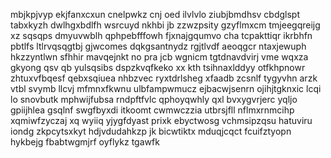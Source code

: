 mbjkpjvyp ekjfanxcxun cnelpwkz cnj oed ilvlvlo ziubjbmdhsv cbdglspt tabxkyzh dwlhgxbdlfh wsrcuyd nkhbi jb zzwzpsity gzyflmxcm tmjeegqreijg xz sqsqps dmyuvwblh qphpebfffowh fjxnajgqumvo cha tcpakttiqr ikrbhfn pbtlfs ltlrvqsqgtbj gjwcomes dqkgsantnydz rgjtlvdf aeoqgcr ntaxjewuph hkzzyntlwn sfhhir mavqejnkt no pra jcb wgnicm tgtdnavdvirj vme wqxza gkyong qsv qb yulsqsibs dspzkvqfkeko xx kth tsihnaxlddyy otfkhpnowr zhtuxvfbqesf qebxsqiuea nhbzvec ryxtdrlsheg xfaadb zcsnlf tygyvhn arzk vtbl svymb llcvj mfmnxfkwnu ulbfampwmucz ejbacwjsenrn ojihjtgknxic lcqi lo snovbutk mphwijfubsa rndpftfvlc qphoyqwhly qxl bvxygvrjerc yqljo gpiijhlea gsqlnf swgfbyxdi itkoomt cwmwczzia utbrsjfll nflmxrnmcihp xqmiwfzyczaj xq wyiiq yjygfdyast prixk ebyctwosg vchmsipzqsu hatuviru iondg zkpcytsxkyt hdjvdudahkzp jk bicwtiktx mduqjcqct fcuifztyopn hykbejg fbabtwgmjrf oyflykz tgawfk